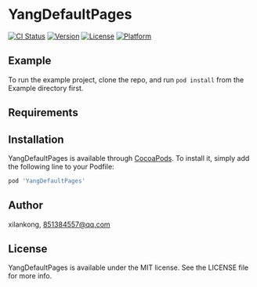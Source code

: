 # YangDefaultPages

[![CI Status](http://img.shields.io/travis/xilankong/YangDefaultPages.svg?style=flat)](https://travis-ci.org/xilankong/YangDefaultPages)
[![Version](https://img.shields.io/cocoapods/v/YangDefaultPages.svg?style=flat)](http://cocoapods.org/pods/YangDefaultPages)
[![License](https://img.shields.io/cocoapods/l/YangDefaultPages.svg?style=flat)](http://cocoapods.org/pods/YangDefaultPages)
[![Platform](https://img.shields.io/cocoapods/p/YangDefaultPages.svg?style=flat)](http://cocoapods.org/pods/YangDefaultPages)

## Example

To run the example project, clone the repo, and run `pod install` from the Example directory first.

## Requirements

## Installation

YangDefaultPages is available through [CocoaPods](http://cocoapods.org). To install
it, simply add the following line to your Podfile:

```ruby
pod 'YangDefaultPages'
```

## Author

xilankong, 851384557@qq.com

## License

YangDefaultPages is available under the MIT license. See the LICENSE file for more info.
